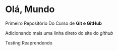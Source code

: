 # Olá, Mundo
 Primeiro Repositório Do Curso de **Git e GitHub**

Adicionando mais uma linha direto do site do *github*

Testing Reaprendendo
